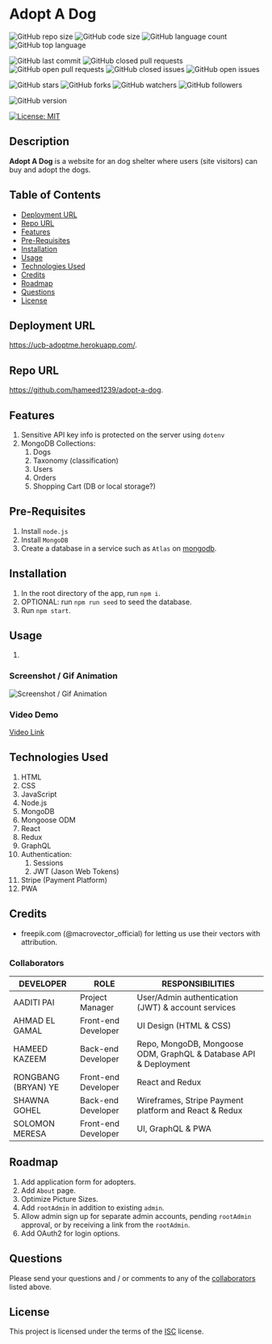 # Adopt A Dog

![GitHub repo size](https://img.shields.io/github/repo-size/hameed1239/employee-handbook?style=plastic)
![GitHub code size](https://img.shields.io/github/languages/code-size/hameed1239/employee-handbook?style=plastic)
![GitHub language count](https://img.shields.io/github/languages/count/hameed1239/employee-handbook?style=plastic)
![GitHub top language](https://img.shields.io/github/languages/top/hameed1239/employee-handbook?style=plastic)

![GitHub last commit](https://img.shields.io/github/last-commit/hameed1239/employee-handbook?style=plastic)
![GitHub closed pull requests](https://img.shields.io/github/issues-pr-closed-raw/hameed1239/employee-handbook?color=green&style=plastic)
![GitHub open pull requests](https://img.shields.io/github/issues-pr-raw/hameed1239/employee-handbook?color=red&style=plastic)
![GitHub closed issues](https://img.shields.io/github/issues-closed-raw/hameed1239/employee-handbook?color=green&style=plastic)
![GitHub open issues](https://img.shields.io/github/issues-raw/hameed1239/employee-handbook?color=red&style=plastic)

![GitHub stars](https://img.shields.io/github/stars/hameed1239/employee-handbook?style=social)
![GitHub forks](https://img.shields.io/github/forks/hameed1239/employee-handbook?style=social)
![GitHub watchers](https://img.shields.io/github/watchers/hameed1239/employee-handbook?style=social)
![GitHub followers](https://img.shields.io/github/followers/hameed1239?style=social)

![GitHub version](https://img.shields.io/github/package-json/v/hameed1239/employee-handbook?color=red&style=plastic)

[![License: MIT](https://img.shields.io/badge/License-MIT-yellow.svg)](https://opensource.org/licenses/MIT)

## Description

**Adopt A Dog** is a website for an dog shelter where users (site visitors) can buy and adopt the dogs.

## Table of Contents

- [Deployment URL](#Deployment-URL)
- [Repo URL](#Repo-URL)
- [Features](#Features)
- [Pre-Requisites](#Pre-Requisites)
- [Installation](#Installation)
- [Usage](#Usage)
- [Technologies Used](#Technologies-Used)
- [Credits](#Credits)
- [Roadmap](#Roadmap)
- [Questions](#Questions)
- [License](#License)

## Deployment URL

https://ucb-adoptme.herokuapp.com/.

## Repo URL

https://github.com/hameed1239/adopt-a-dog.

## Features

1. Sensitive API key info is protected on the server using `dotenv`
1. MongoDB Collections:
   1. Dogs
   1. Taxonomy (classification)
   1. Users
   1. Orders
   1. Shopping Cart (DB or local storage?)

## Pre-Requisites

1. Install `node.js`
1. Install `MongoDB`
1. Create a database in a service such as `Atlas` on [mongodb](https://cloud.mongodb.com/).

## Installation

1. In the root directory of the app, run `npm i`.
1. OPTIONAL: run `npm run seed` to seed the database.
1. Run `npm start`.

## Usage

1.

### Screenshot / Gif Animation

![Screenshot / Gif Animation]()

### Video Demo

[Video Link]()

## Technologies Used

1. HTML
1. CSS
1. JavaScript
1. Node.js
1. MongoDB
1. Mongoose ODM
1. React
1. Redux
1. GraphQL
1. Authentication:
   1. Sessions
   1. JWT (Jason Web Tokens)
1. Stripe (Payment Platform)
1. PWA

## Credits
- freepik.com (@macrovector_official) for letting us use their vectors with attribution.

### Collaborators

| DEVELOPER           | ROLE                | RESPONSIBILITIES                                                 |
| ------------------- | ------------------- | ---------------------------------------------------------------- |
| AADITI PAI          | Project Manager     | User/Admin authentication (JWT) & account services               |
| AHMAD EL GAMAL      | Front-end Developer | UI Design (HTML & CSS)                                           |
| HAMEED KAZEEM       | Back-end Developer  | Repo, MongoDB, Mongoose ODM, GraphQL & Database API & Deployment |
| RONGBANG (BRYAN) YE | Front-end Developer | React and Redux                                                  |
| SHAWNA GOHEL        | Back-end Developer  | Wireframes, Stripe Payment platform and React & Redux            |
| SOLOMON MERESA      | Front-end Developer | UI, GraphQL & PWA                                                    |

## Roadmap

1. Add application form for adopters.
1. Add `About` page.
1. Optimize Picture Sizes.
1. Add `rootAdmin` in addition to existing `admin`.
1. Allow admin sign up for separate admin accounts, pending `rootAdmin` approval, or by receiving a link from the `rootAdmin`.
1. Add OAuth2 for login options.

## Questions

Please send your questions and / or comments to any of the [collaborators](#collaborators) listed above.

## License

This project is licensed under the terms of the [ISC](https://opensource.org/licenses/ISC) license.
